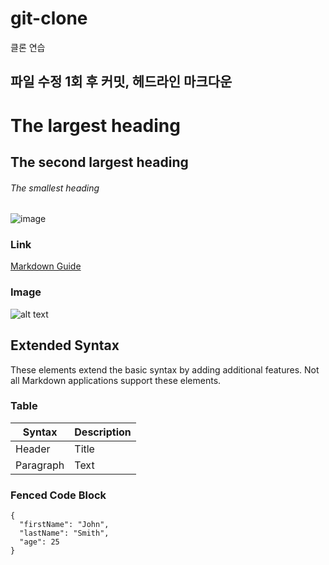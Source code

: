 # git-clone
클론 연습

## 파일 수정 1회 후 커밋, 헤드라인 마크다운
# The largest heading
## The second largest heading
###### The smallest heading
![image](https://user-images.githubusercontent.com/101442533/170237787-4031e430-81d8-4279-b4c6-b952048774e7.png)

### Link

[Markdown Guide](https://www.markdownguide.org)

### Image

![alt text](https://www.markdownguide.org/assets/images/tux.png)

## Extended Syntax

These elements extend the basic syntax by adding additional features. Not all Markdown applications support these elements.

### Table

| Syntax | Description |
| ----------- | ----------- |
| Header | Title |
| Paragraph | Text |

### Fenced Code Block

``` Fenced Code Block
{
  "firstName": "John",
  "lastName": "Smith",
  "age": 25
}
```
